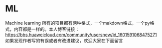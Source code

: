 # ML
Machine learning
所有的项目都有两种格式，一个makdown格式，一个py格式，内容都是一样的。本人博客链接：https://bbs.huaweicloud.com/community/usersnew/id_1601591068475271
如果发现作者写的有误或者有改进建议，欢迎大家在下面留言
